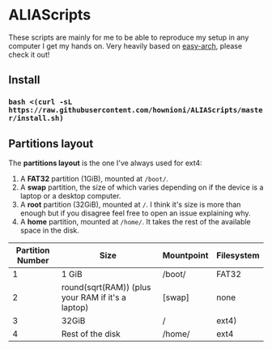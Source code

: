 # ALIAScripts

These scripts are mainly for me to be able to reproduce my setup in any computer I get my hands on.
Very heavily based on [easy-arch](https://github.com/classy-giraffe/easy-arch), please check it out!

## Install

### `bash <(curl -sL https://raw.githubusercontent.com/hownioni/ALIAScripts/master/install.sh)`

## Partitions layout

The **partitions layout** is the one I've always used for ext4:

1. A **FAT32** partition (1GiB), mounted at `/boot/`.
2. A **swap** partition, the size of which varies depending on if the device is a laptop or a desktop computer.
3. A **root** partition (32GiB), mounted at `/`. I think it's size is more than enough but if you disagree feel free to open an issue explaining why.
4. A **home** partition, mounted at `/home/`. It takes the rest of the available space in the disk.

| Partition Number | Size                                              | Mountpoint | Filesystem |
| ---------------- | ------------------------------------------------- | ---------- | ---------- |
| 1                | 1 GiB                                             | /boot/     | FAT32      |
| 2                | round(sqrt(RAM)) (plus your RAM if it's a laptop) | \[swap\]   | none       |
| 3                | 32GiB                                             | /          | ext4)      |
| 4                | Rest of the disk                                  | /home/     | ext4       |
